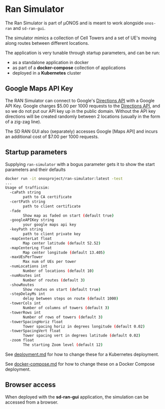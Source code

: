 # Ran Simulator

The Ran Simulator is part of µONOS and is meant to work alongside `onos-ran` and
`sd-ran-gui`.

The simulator mimics a collection of Cell Towers and a set of UE's moving along
routes between different locations.

The application is very tunable through startup parameters, and can be run:
 
* as a standalone application in docker
* as part of a **docker-compose** collection of applications
* deployed in a **Kubernetes** cluster

## Google Maps API Key
The RAN Simulator can connect to Google's [Directions API] with a Google API Key.
Google charges $5.00 per 1000 requests to the [Directions API], and so we do not put
our API key up in the public domain. Without the API key directions will be created
randomly between 2 locations (usually in the form of a zig-zag line).

The SD RAN GUI also (separately) accesses Google [Maps API] and incurs an additional
cost of $7.00 per 1000 requests.

## Startup parameters
Supplying `ran-simulator` with a bogus parameter gets it to show the start parameters
and their defaults
```bash
docker run -it onosproject/ran-simulator:latest -test
...
Usage of trafficsim:
  -caPath string
    	path to CA certificate
  -certPath string
    	path to client certificate
  -fade
    	Show map as faded on start (default true)
  -googleAPIKey string
    	your google maps api key
  -keyPath string
    	path to client private key
  -mapCenterLat float
    	Map center latitude (default 52.52)
  -mapCenterLng float
    	Map center longitude (default 13.405)
  -maxUEsPerTower
        Max num of UEs per tower
  -numLocations int
    	Number of locations (default 10)
  -numRoutes int
    	Number of routes (default 3)
  -showRoutes
    	Show routes on start (default true)
  -stepDelayMs int
    	delay between steps on route (default 1000)
  -towerCols int
    	Number of columns of towers (default 3)
  -towerRows int
    	Number of rows of towers (default 3)
  -towerSpacingHoriz float
    	Tower spacing horiz in degrees longitude (default 0.02)
  -towerSpacingVert float
    	Tower spacing vert in degrees latitude (default 0.02)
  -zoom float
    	The starting Zoom level (default 12)
```

See [deployment.md](deployment.md) for how to change these for a Kubernetes deployment.

See [docker-compose.md](docker-compose.md) for how to change these on a Docker Compose deployment.

## Browser access
When deployed with the **sd-ran-gui** application, the simulation can be accessed
from a browser.

[Directions API]: https://developers.google.com/maps/documentation/directions/start

